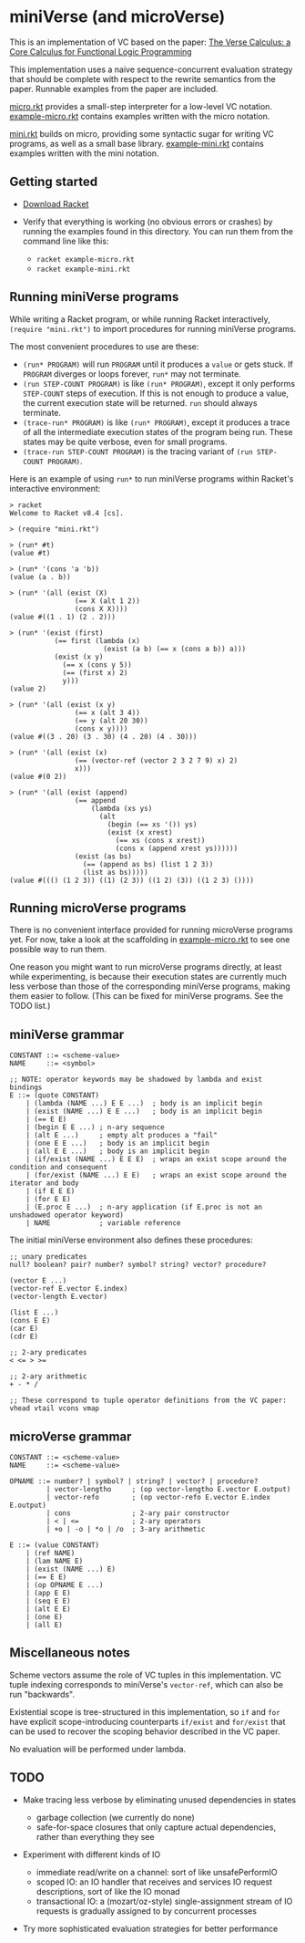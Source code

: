 # miniVerse (and microVerse)

This is an implementation of VC based on the paper: [The Verse Calculus: a Core Calculus for Functional Logic Programming](https://simon.peytonjones.org/assets/pdfs/verse-conf.pdf)

This implementation uses a naive sequence-concurrent evaluation strategy
that should be complete with respect to the rewrite semantics from the paper.
Runnable examples from the paper are included.

[micro.rkt](micro.rkt) provides a small-step interpreter for a low-level VC
notation.  [example-micro.rkt](example-micro.rkt) contains examples written
with the micro notation.

[mini.rkt](mini.rkt) builds on micro, providing some syntactic sugar for
writing VC programs, as well as a small base library.
[example-mini.rkt](example-mini.rkt) contains examples written with the
mini notation.

## Getting started

- [Download Racket](https://download.racket-lang.org/)

- Verify that everything is working (no obvious errors or crashes) by running the examples found in this directory.  You can run them from the command line like this:
  - `racket example-micro.rkt`
  - `racket example-mini.rkt`

## Running miniVerse programs

While writing a Racket program, or while running Racket interactively, `(require "mini.rkt")` to import procedures for running miniVerse programs.

The most convenient procedures to use are these:

- `(run* PROGRAM)` will run `PROGRAM` until it produces a `value` or gets stuck.
  If `PROGRAM` diverges or loops forever, `run*` may not terminate.
- `(run STEP-COUNT PROGRAM)` is like `(run* PROGRAM)`, except it only performs
  `STEP-COUNT` steps of execution.  If this is not enough to produce a value, the
  current execution state will be returned.  `run` should always terminate.
- `(trace-run* PROGRAM)` is like `(run* PROGRAM)`, except it produces a trace of
  all the intermediate execution states of the program being run.  These states
  may be quite verbose, even for small programs.
- `(trace-run STEP-COUNT PROGRAM)` is the tracing variant of `(run STEP-COUNT PROGRAM)`.

Here is an example of using `run*` to run miniVerse programs within Racket's interactive environment:

```
> racket
Welcome to Racket v8.4 [cs].

> (require "mini.rkt")

> (run* #t)
(value #t)

> (run* '(cons 'a 'b))
(value (a . b))

> (run* '(all (exist (X)
                (== X (alt 1 2))
                (cons X X))))
(value #((1 . 1) (2 . 2)))

> (run* '(exist (first)
           (== first (lambda (x)
                       (exist (a b) (== x (cons a b)) a)))
           (exist (x y)
             (== x (cons y 5))
             (== (first x) 2)
             y)))
(value 2)

> (run* '(all (exist (x y)
                (== x (alt 3 4))
                (== y (alt 20 30))
                (cons x y))))
(value #((3 . 20) (3 . 30) (4 . 20) (4 . 30)))

> (run* '(all (exist (x)
                (== (vector-ref (vector 2 3 2 7 9) x) 2)
                x)))
(value #(0 2))

> (run* '(all (exist (append)
                (== append
                    (lambda (xs ys)
                      (alt
                        (begin (== xs '()) ys)
                        (exist (x xrest)
                          (== xs (cons x xrest))
                          (cons x (append xrest ys))))))
                (exist (as bs)
                  (== (append as bs) (list 1 2 3))
                  (list as bs)))))
(value #((() (1 2 3)) ((1) (2 3)) ((1 2) (3)) ((1 2 3) ())))
```

## Running microVerse programs

There is no convenient interface provided for running microVerse programs yet.
For now, take a look at the scaffolding in [example-micro.rkt](example-micro.rkt)
to see one possible way to run them.

One reason you might want to run microVerse programs directly, at least while
experimenting, is because their execution states are currently much less verbose
than those of the corresponding miniVerse programs, making them easier to follow.
(This can be fixed for miniVerse programs.  See the TODO list.)

## miniVerse grammar

```
CONSTANT ::= <scheme-value>
NAME     ::= <symbol>

;; NOTE: operator keywords may be shadowed by lambda and exist bindings
E ::= (quote CONSTANT)
    | (lambda (NAME ...) E E ...)  ; body is an implicit begin
    | (exist (NAME ...) E E ...)   ; body is an implicit begin
    | (== E E)
    | (begin E E ...) ; n-ary sequence
    | (alt E ...)     ; empty alt produces a "fail"
    | (one E E ...)   ; body is an implicit begin
    | (all E E ...)   ; body is an implicit begin
    | (if/exist (NAME ...) E E E)  ; wraps an exist scope around the condition and consequent
    | (for/exist (NAME ...) E E)   ; wraps an exist scope around the iterator and body
    | (if E E E)
    | (for E E)
    | (E.proc E ...)  ; n-ary application (if E.proc is not an unshadowed operator keyword)
    | NAME            ; variable reference
```

The initial miniVerse environment also defines these procedures:

```
;; unary predicates
null? boolean? pair? number? symbol? string? vector? procedure?

(vector E ...)
(vector-ref E.vector E.index)
(vector-length E.vector)

(list E ...)
(cons E E)
(car E)
(cdr E)

;; 2-ary predicates
< <= > >=

;; 2-ary arithmetic
+ - * /

;; These correspond to tuple operator definitions from the VC paper:
vhead vtail vcons vmap
```

## microVerse grammar

```
CONSTANT ::= <scheme-value>
NAME     ::= <scheme-value>

OPNAME ::= number? | symbol? | string? | vector? | procedure?
         | vector-lengtho     ; (op vector-lengtho E.vector E.output)
         | vector-refo        ; (op vector-refo E.vector E.index E.output)
         | cons               ; 2-ary pair constructor
         | < | <=             ; 2-ary operators
         | +o | -o | *o | /o  ; 3-ary arithmetic

E ::= (value CONSTANT)
    | (ref NAME)
    | (lam NAME E)
    | (exist (NAME ...) E)
    | (== E E)
    | (op OPNAME E ...)
    | (app E E)
    | (seq E E)
    | (alt E E)
    | (one E)
    | (all E)
```

## Miscellaneous notes

Scheme vectors assume the role of VC tuples in this implementation.
VC tuple indexing corresponds to miniVerse's `vector-ref`, which can also be run "backwards".

Existential scope is tree-structured in this implementation, so `if` and `for` have explicit
scope-introducing counterparts `if/exist` and `for/exist` that can be used to recover the
scoping behavior described in the VC paper.

No evaluation will be performed under lambda.

## TODO

- Make tracing less verbose by eliminating unused dependencies in states
  - garbage collection (we currently do none)
  - safe-for-space closures that only capture actual dependencies, rather than everything they see

- Experiment with different kinds of IO
  - immediate read/write on a channel: sort of like unsafePerformIO
  - scoped IO: an IO handler that receives and services IO request descriptions, sort of like the IO monad
  - transactional IO: a (mozart/oz-style) single-assignment stream of IO requests is gradually assigned to by concurrent processes

- Try more sophisticated evaluation strategies for better performance
